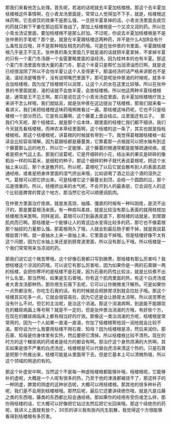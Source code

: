 那我们来看他怎么处理。首先呢，若渴的话呢就去半夏加栝楼根。那这个去半夏加栝楼根这件事情啊，在小青龙汤里面是，常常让人觉得加不下手，就是，栝楼根这味药啊，它去痰饮的效果不是那么强，一旦把半夏拿掉的话，小青龙汤里面去痰饮的药就只剩下干姜在那边孤军奋战了。那加上栝楼根是一个又凉又润的药。所以在小青龙汤证里面，要加栝楼根不是那么好加。不过呢，你说去半夏加栝楼根是不是张仲景的手笔呢？那个是。就是在半夏跟栝楼这两种药，并不是什么A加B会有什么毒性反应哦，并不是那种相反相克的药哦。可是在张仲景的书里面，半夏跟栝楼根几乎是王不见王。张仲景的条文里面几乎就是渴的话就把半夏拿掉，不拿掉半夏的只有一个麦门冬汤跟一个金匮要略里面的温经汤，因为桂林本的也有半夏。那这个麦门冬汤里面有很大量的麦门冬，那这个半夏只是帮忙当润滑油而已啊，就是说已经很滋阴了所以不会怕半夏让这个人变得更干。那温经汤的话严格来讲那也不是渴，温经汤是嘴唇干，没有说明嘴巴里面干。那可是呢张仲景渴的时候呢，就多半会加栝楼根，因为加了栝楼根可以润胃，让这个人的水在这里比较够。所以在张仲景的书里面就是，渴的话就不会放半夏，会放栝楼根。所以他这两种半夏栝楼根是，通常是王不见王啊。那只是说在这个小青龙汤症里面，去半夏加栝楼根疗效上来讲不怎么样哦，我们就姑且，就是张仲景在这边提出了栝楼根，那我们就来看一看讲义，我们来把栝楼根这味药哦稍微看过一遍。那栝楼这味药呢，它也不只是栝楼根一个部分而已。它是有瓜藤啊，这个藤蔓上面会结瓜，瓜里面还有瓜子。
 
那我们今天呢，那个栝楼实，就是那个瓜本体，跟里面的栝楼仁我们都不细讲。我们今天就先看栝楼根。而神农本草经里面啊，这个栝楼的这一条了，其实也就是指栝楼根啦。那这个栝楼根呢，讲葛根的时候就有带到一下。我觉得葛根跟栝楼根一起读会比较容易理解。因为葛跟栝都是藤蔓类，它靠着那一点根就可以把水输布到这个藤蔓那么远的地方，所以它一定能够，这个藤蔓的根通常都是能够疏通经络，或者是把水气运上去。那我们说葛呢，它是开细碎的小花，结出来的果实是碎碎的像稻谷一样的叫葛米，是细粒的种子。那这个细碎的种子就代表说葛根呢，把这个水抽上来以后，那个水是散开的。所以呢，葛根吃了以后它就会散布到人的表面去疏通经络，或者是把身体里面的湿气挤出来哦，比如说喝了酒之后这个酒的湿热之气，葛根可以把它挤出来。可是栝楼它这个藤蔓长到顶，会结一个圆圆的瓜，那个瓜是很重的。所以，栝楼挤出来的水气呢，不会开到人的最表层，它会润在人的这个比较是脾胃的胃这个地方，那当然它也可以顺便润肌肉。

在仲景方里面治疗痉病，就是发高烧、抽搐、僵直的时候有一种叫刚痉，是流不出汗的，那是要葛根汤来医。有一种痉叫柔痉，就是比较没有那么表面的就用桂枝加栝楼根汤来医啊。同样是润，葛根可以打到最表皮底下，那栝楼的话就是，到胃跟肌肉而已啊。那栝楼是一个能够让人的胃这边水变得比较多的药，那它也不像葛根那个抽拔的力量那么强。那葛根用久了哦，人就会到最后肠子都干掉，就是我说葛根劫胃汁啊，就一直抽水上来一直抽上来，它里面会干掉哦。但是栝楼好像不太有这个问题，因为它水抽上来还是到肠胃道里面，所以没有那么干哦。所以栝楼是一个我们常常用来当凉润的药。

那我们说它这个微苦寒哦，这个好像石膏都只写到微寒，那栝楼有那么厉害吗？我想栝楼这个凉润的药哦，可以说它有那么厉害啦，因为如果你是一两的石膏跟一两的栝楼，会把你寒坏的是栝楼不是石膏，因为石膏的药性比较淡，就是比较煮不出什么名堂。那当然啦，如果是生石膏哦，你有这个肌肉里面的热，有这个白虎汤或者大青龙汤那种热，那你用生石膏下去呢，它可以让你微微发汗解热。可是如果你一点热都没有，你吃生石膏的话，有的时候就会把肠胃凉到就会拉肚子哦。那这个栝楼其实吃多一点，它就会很容易拉，因为它还是会让肠胃太凉啊，所以说苦寒也没有什么不对。但它的主治呢，是治这个消渴。那这个消渴病啊，到底能不能跟现在的糖尿病画上等号啊？就是不一定的，但是张仲景治消渴的方哦，有好些个方，在现在的糖尿病临床上都有相当好的疗效。那像这一类治消渴的方呢，栝楼根是常常用的。因为一个人如果一直渴一直渴，你加了栝楼根帮他润一润他就会比较不渴。那你说为什么我要用栝楼不用石膏、知母？因为栝楼根是凉，然后来润你。那石膏、知母是你身体里有实热，然后要把它清掉。所以栝楼根比较不清热。现在的时方的这个糖尿病的药或者是经方的都会有啊。那治疗这个身热烦满的大热啊，其实如果是很不严重的白虎汤症，栝楼根是可以代替白虎汤来清这个热的。只是石膏是把那个热推出来，栝楼可能是从里面带下去。但是它基本上可以清微热哦，所以这个领域的用途的有的。

那这个补虚安中啊，当然这个不是每一种虚栝楼根都能够补哦，栝楼根呢，它能够补的虚呢，大概是一个人呢有很多的热，乃至于他的津液都被烧干了，那这样子的一种阴虚，脾胃的阴虚的这种状态呢，大概可以用栝楼根。那其他的很多种补药呢，我们是不会用到栝楼根哦。那然后呢，最后它还要讲续绝伤哦，就是凡是瓜藤之类的东西哦，藤类的东西都比较会通经络。那如果你的经络有受伤或怎么样，那你用栝楼的话，它大概可以好像把它钻过去然后把它长回来哦。那这个续绝伤的药呢，我讲义上面就有放个，30页的讲义我有放内托生肌散，我觉得这个方很能够看得到栝楼根有多厉害。
